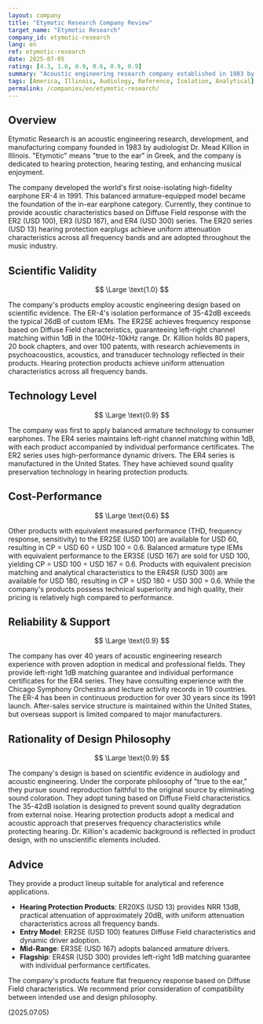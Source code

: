 ```yaml
---
layout: company
title: "Etymotic Research Company Review"
target_name: "Etymotic Research"
company_id: etymotic-research
lang: en
ref: etymotic-research
date: 2025-07-05
rating: [4.3, 1.0, 0.9, 0.6, 0.9, 0.9]
summary: "Acoustic engineering research company established in 1983 by audiologist Dr. Mead Killion in Illinois. True to the name Etymotic meaning 'true to the ear,' the company is dedicated to hearing protection and accurate acoustic reproduction, developing the world's first noise-isolating high-fidelity earphone ER-4. Currently providing reference-grade sound quality with the ER2-ER4 series, while their ER20 series hearing protection earplugs have become the standard in the music industry. With excellent 35-42dB isolation and analytical, flat acoustic characteristics, they have earned absolute trust from professionals."
tags: [America, Illinois, Audiology, Reference, Isolation, Analytical]
permalink: /companies/en/etymotic-research/
---
```


## Overview

Etymotic Research is an acoustic engineering research, development, and manufacturing company founded in 1983 by audiologist Dr. Mead Killion in Illinois. "Etymotic" means "true to the ear" in Greek, and the company is dedicated to hearing protection, hearing testing, and enhancing musical enjoyment.

The company developed the world's first noise-isolating high-fidelity earphone ER-4 in 1991. This balanced armature-equipped model became the foundation of the in-ear earphone category. Currently, they continue to provide acoustic characteristics based on Diffuse Field response with the ER2 (USD 100), ER3 (USD 167), and ER4 (USD 300) series. The ER20 series (USD 13) hearing protection earplugs achieve uniform attenuation characteristics across all frequency bands and are adopted throughout the music industry.

## Scientific Validity

$$ \Large \text{1.0} $$

The company's products employ acoustic engineering design based on scientific evidence. The ER-4's isolation performance of 35-42dB exceeds the typical 26dB of custom IEMs. The ER2SE achieves frequency response based on Diffuse Field characteristics, guaranteeing left-right channel matching within 1dB in the 100Hz-10kHz range. Dr. Killion holds 80 papers, 20 book chapters, and over 100 patents, with research achievements in psychoacoustics, acoustics, and transducer technology reflected in their products. Hearing protection products achieve uniform attenuation characteristics across all frequency bands.

## Technology Level

$$ \Large \text{0.9} $$

The company was first to apply balanced armature technology to consumer earphones. The ER4 series maintains left-right channel matching within 1dB, with each product accompanied by individual performance certificates. The ER2 series uses high-performance dynamic drivers. The ER4 series is manufactured in the United States. They have achieved sound quality preservation technology in hearing protection products.

## Cost-Performance

$$ \Large \text{0.6} $$

Other products with equivalent measured performance (THD, frequency response, sensitivity) to the ER2SE (USD 100) are available for USD 60, resulting in CP = USD 60 ÷ USD 100 = 0.6. Balanced armature type IEMs with equivalent performance to the ER3SE (USD 167) are sold for USD 100, yielding CP = USD 100 ÷ USD 167 = 0.6. Products with equivalent precision matching and analytical characteristics to the ER4SR (USD 300) are available for USD 180, resulting in CP = USD 180 ÷ USD 300 = 0.6. While the company's products possess technical superiority and high quality, their pricing is relatively high compared to performance.

## Reliability & Support

$$ \Large \text{0.9} $$

The company has over 40 years of acoustic engineering research experience with proven adoption in medical and professional fields. They provide left-right 1dB matching guarantee and individual performance certificates for the ER4 series. They have consulting experience with the Chicago Symphony Orchestra and lecture activity records in 19 countries. The ER-4 has been in continuous production for over 30 years since its 1991 launch. After-sales service structure is maintained within the United States, but overseas support is limited compared to major manufacturers.

## Rationality of Design Philosophy

$$ \Large \text{0.9} $$

The company's design is based on scientific evidence in audiology and acoustic engineering. Under the corporate philosophy of "true to the ear," they pursue sound reproduction faithful to the original source by eliminating sound coloration. They adopt tuning based on Diffuse Field characteristics. The 35-42dB isolation is designed to prevent sound quality degradation from external noise. Hearing protection products adopt a medical and acoustic approach that preserves frequency characteristics while protecting hearing. Dr. Killion's academic background is reflected in product design, with no unscientific elements included.

## Advice

They provide a product lineup suitable for analytical and reference applications.

- **Hearing Protection Products**: ER20XS (USD 13) provides NRR 13dB, practical attenuation of approximately 20dB, with uniform attenuation characteristics across all frequency bands.
- **Entry Model**: ER2SE (USD 100) features Diffuse Field characteristics and dynamic driver adoption.
- **Mid-Range**: ER3SE (USD 167) adopts balanced armature drivers.
- **Flagship**: ER4SR (USD 300) provides left-right 1dB matching guarantee with individual performance certificates.

The company's products feature flat frequency response based on Diffuse Field characteristics. We recommend prior consideration of compatibility between intended use and design philosophy.

(2025.07.05)